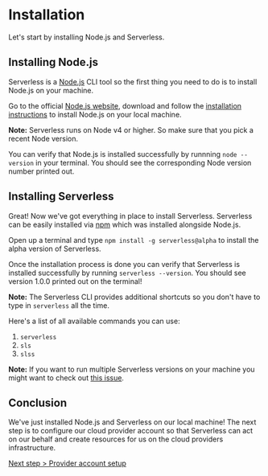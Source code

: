 # Installation

Let's start by installing Node.js and Serverless.

## Installing Node.js

Serverless is a [Node.js](https://nodejs.org) CLI tool so the first thing you need to do is to install Node.js on your
machine.

Go to the official [Node.js website](https://nodejs.org), download and follow the
[installation instructions](https://nodejs.org/en/download/) to install Node.js on your local machine.

**Note:** Serverless runs on Node v4 or higher. So make sure that you pick a recent Node version.

You can verify that Node.js is installed successfully by runnning `node --version` in your terminal. You should see the
corresponding Node version number printed out.

## Installing Serverless

Great! Now we've got everything in place to install Serverless. Serverless can be easily installed via
[npm](https://npmjs.org) which was installed alongside Node.js.

Open up a terminal and type `npm install -g serverless@alpha` to install the alpha version of Serverless.

Once the installation process is done you can verify that Serverless is installed successfully by running
`serverless --version`. You should see version 1.0.0 printed out on the terminal!

**Note:** The Serverless CLI provides additional shortcuts so you don't have to type in `serverless` all the time.

Here's a list of all available commands you can use:

1. `serverless`
2. `sls`
3. `slss`

**Note:** If you want to run multiple Serverless versions on your machine you might want to check out
[this issue](https://github.com/serverless/serverless/issues/1572).

## Conclusion

We've just installed Node.js and Serverless on our local machine! The next step is to configure our cloud provider
account so that Serverless can act on our behalf and create resources for us on the cloud providers infrastructure.

[Next step > Provider account setup](provider-account-setup.md)
